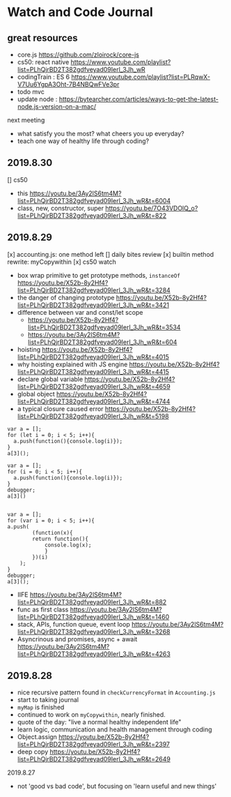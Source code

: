 # Watch and Code Journal

## great resources 
- core.js https://github.com/zloirock/core-js
- cs50: react native https://www.youtube.com/playlist?list=PLhQjrBD2T382gdfveyad09Ierl_3Jh_wR
- codingTrain : ES 6 https://www.youtube.com/playlist?list=PLRqwX-V7Uu6YgpA3Oht-7B4NBQwFVe3pr
- todo mvc
- update node : https://bytearcher.com/articles/ways-to-get-the-latest-node.js-version-on-a-mac/

next meeting
- what satisfy you the most? what cheers you up everyday?
- teach one way of healthy life through coding?

## 2019.8.30
[] cs50 
- this https://youtu.be/3Ay2lS6tm4M?list=PLhQjrBD2T382gdfveyad09Ierl_3Jh_wR&t=6004
- class, new, constructor, super https://youtu.be/7O43VDOlQ_o?list=PLhQjrBD2T382gdfveyad09Ierl_3Jh_wR&t=822

## 2019.8.29
[x] accounting.js: one method left
[] daily bites review
[x] builtin method rewrite: myCopywithin
[x] cs50 watch
- box wrap primitive to get prototype methods, `instanceOf` https://youtu.be/X52b-8y2Hf4?list=PLhQjrBD2T382gdfveyad09Ierl_3Jh_wR&t=3284
- the danger of changing prototype https://youtu.be/X52b-8y2Hf4?list=PLhQjrBD2T382gdfveyad09Ierl_3Jh_wR&t=3421
- difference between var and const/let scope 
    - https://youtu.be/X52b-8y2Hf4?list=PLhQjrBD2T382gdfveyad09Ierl_3Jh_wR&t=3534
    - https://youtu.be/3Ay2lS6tm4M?list=PLhQjrBD2T382gdfveyad09Ierl_3Jh_wR&t=604
- hoisting https://youtu.be/X52b-8y2Hf4?list=PLhQjrBD2T382gdfveyad09Ierl_3Jh_wR&t=4015
- why hoisting explained with JS engine https://youtu.be/X52b-8y2Hf4?list=PLhQjrBD2T382gdfveyad09Ierl_3Jh_wR&t=4415
- declare global variable https://youtu.be/X52b-8y2Hf4?list=PLhQjrBD2T382gdfveyad09Ierl_3Jh_wR&t=4659
- global object https://youtu.be/X52b-8y2Hf4?list=PLhQjrBD2T382gdfveyad09Ierl_3Jh_wR&t=4744
- a typical closure caused error https://youtu.be/X52b-8y2Hf4?list=PLhQjrBD2T382gdfveyad09Ierl_3Jh_wR&t=5198
```
var a = [];
for (let i = 0; i < 5; i++){
  a.push(function(){console.log(i)});
}
a[3]();

var a = [];
for (i = 0; i < 5; i++){
  a.push(function(){console.log(i)});
}
debugger;
a[3]()


var a = [];
for (var i = 0; i < 5; i++){
a.push(
        (function(x){
        return function(){
            console.log(x);
            }
        })(i)
    );
}
debugger;
a[3]();
```
- IIFE https://youtu.be/3Ay2lS6tm4M?list=PLhQjrBD2T382gdfveyad09Ierl_3Jh_wR&t=882
- func as first class https://youtu.be/3Ay2lS6tm4M?list=PLhQjrBD2T382gdfveyad09Ierl_3Jh_wR&t=1460
- stack, APIs, function queue, event loop https://youtu.be/3Ay2lS6tm4M?list=PLhQjrBD2T382gdfveyad09Ierl_3Jh_wR&t=3268
- Asyncrinous and promises, async + await https://youtu.be/3Ay2lS6tm4M?list=PLhQjrBD2T382gdfveyad09Ierl_3Jh_wR&t=4263


## 2019.8.28
- nice recursive pattern found in `checkCurrencyFormat` in `Accounting.js`
- start to taking journal
- `myMap` is finished
- continued to work on `myCopywithin`, nearly finished.
- quote of the day: "live a normal healthy independent life"
- learn logic, communication and health management through coding
- Object.assign https://youtu.be/X52b-8y2Hf4?list=PLhQjrBD2T382gdfveyad09Ierl_3Jh_wR&t=2397
- deep copy https://youtu.be/X52b-8y2Hf4?list=PLhQjrBD2T382gdfveyad09Ierl_3Jh_wR&t=2649

2019.8.27
- not 'good vs bad code', but focusing on 'learn useful and new things'